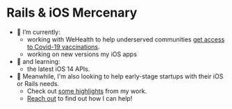 # Rails & iOS Mercenary

- 🔭 I’m currently:
    - working with WeHealth to help underserved communities [get access to Covid-19 vaccinations](https://wehealthsite.wordpress.com/2021/03/16/the-covid-vaccine-in-under-served-communities/).
    - working on new versions my iOS apps
- 🌱 and learning:
    - the latest iOS 14 APIs.
- 👯 Meanwhile, I'm also looking to help early-stage startups with their iOS or Rails needs.
    - Check out [some highlights](http://foveacentral.com/clients/) from my work.
    - [Reach out](http://foveacentral.com/contact-us) to find out how I can help!

<!--
**ivanoblomov/ivanoblomov** is a ✨ _special_ ✨ repository because its `README.md` (this file) appears on your GitHub profile.

Here are some ideas to get you started:

- 🔭 I’m currently working on ...
- 🌱 I’m currently learning ...
- 👯 I’m looking to collaborate on ...
- 🤔 I’m looking for help with ...
- 💬 Ask me about ...
- 📫 How to reach me: ...
- 😄 Pronouns: ...
- ⚡ Fun fact: ...
-->
